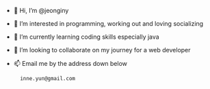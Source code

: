 - 👋 Hi, I’m @jeonginy
- 👀 I’m interested in programming, working out and loving socializing 
- 🌱 I’m currently learning coding skills especially java
- 💞️ I’m looking to collaborate on my journey for a web developer
- 📫 Email me by the address down below

        inne.yun@gmail.com 
    

<!---
jeonginy/jeonginy is a ✨ special ✨ repository because its `README.md` (this file) appears on your GitHub profile.
You can click the Preview link to take a look at your changes.
--->
